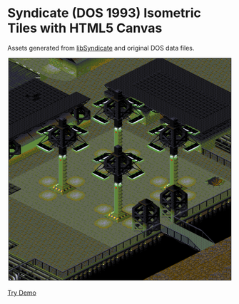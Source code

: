 
# Syndicate (DOS 1993) Isometric Tiles with HTML5 Canvas

Assets generated from [libSyndicate](http://icculus.org/libsyndicate/) and original DOS data files.

![](/docs/screenshot.png)

[Try Demo](https://genericptr.github.io/SyndicateJS/)